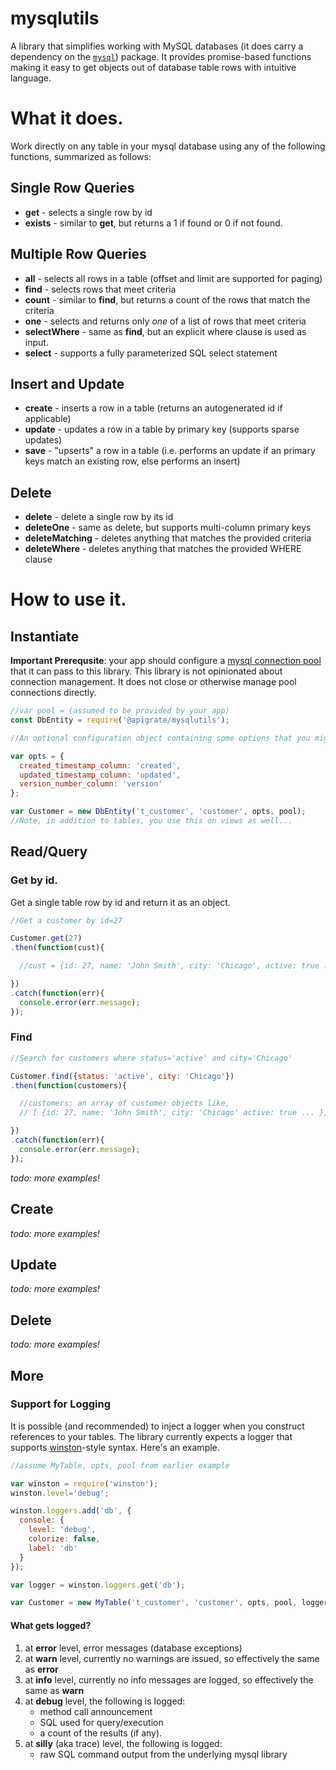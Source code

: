 # mysqlutils
A library that simplifies working with MySQL databases (it does carry a dependency on the [`mysql`](https://www.npmjs.com/package/mysql)) package. It provides promise-based functions making it easy to get objects out of database table rows with intuitive language.  

# What it does.
Work directly on any table in your mysql database using any of the following functions, summarized as follows:

## Single Row Queries

* __get__ - selects a single row by id
* __exists__ - similar to __get__, but returns a 1 if found or 0 if not found.

## Multiple Row Queries

* __all__ - selects all rows in a table (offset and limit are supported for paging)
* __find__ - selects rows that meet criteria
* __count__ - similar to __find__, but returns a count of the rows that match the criteria
* __one__ - selects and returns only *one* of a list of rows that meet criteria
* __selectWhere__ - same as __find__, but an explicit where clause is used as input.
* __select__ - supports a fully parameterized SQL select statement

## Insert and Update
* __create__ - inserts a row in a table (returns an autogenerated id if applicable)
* __update__ - updates a row in a table by primary key (supports sparse updates)
* __save__ - "upserts" a row in a table (i.e. performs an update if an primary keys match an existing row, else performs an insert)

## Delete

* __delete__ - delete a single row by its id
* __deleteOne__ - same as delete, but supports multi-column primary keys
* __deleteMatching__ - deletes anything that matches the provided criteria
* __deleteWhere__ - deletes anything that matches the provided WHERE clause

# How to use it.

## Instantiate

__Important Prerequsite__: your app should configure a [mysql connection pool](https://www.npmjs.com/package/mysql#pooling-connections) that it can pass to this library. This library is not opinionated about connection management. It does not close or otherwise manage pool connections directly.


```javascript
//var pool = (assumed to be provided by your app)
const DbEntity = require('@apigrate/mysqlutils');

//An optional configuration object containing some options that you might want to use on a table.  

var opts = {
  created_timestamp_column: 'created',
  updated_timestamp_column: 'updated',
  version_number_column: 'version'
};

var Customer = new DbEntity('t_customer', 'customer', opts, pool);
//Note, in addition to tables, you use this on views as well...
```

## Read/Query

### Get by id.
Get a single table row by id and return it as an object.
```javascript
//Get a customer by id=27

Customer.get(27)
.then(function(cust){

  //cust = {id: 27, name: 'John Smith', city: 'Chicago', active: true ... }

})
.catch(function(err){
  console.error(err.message);
});

```

### Find
```javascript
//Search for customers where status='active' and city='Chicago'

Customer.find({status: 'active', city: 'Chicago'})
.then(function(customers){

  //customers: an array of customer objects like,
  // [ {id: 27, name: 'John Smith', city: 'Chicago' active: true ... }, {id: 28, name: 'Sally Woo', city: 'Chicago', active: true ... }, ...]

})
.catch(function(err){
  console.error(err.message);
});

```

*todo: more examples!*

## Create
*todo: more examples!*

## Update
*todo: more examples!*

## Delete
*todo: more examples!*

## More

### Support for Logging
It is possible (and recommended) to inject a logger when you construct references to your tables. The library currently expects a logger that supports [winston](https://www.npmjs.com/package/winston)-style syntax. Here's an example.

```javascript
//assume MyTable, opts, pool from earlier example

var winston = require('winston');
winston.level='debug';

winston.loggers.add('db', {
  console: {
    level: 'debug',
    colorize: false,
    label: 'db'
  }
});

var logger = winston.loggers.get('db');

var Customer = new MyTable('t_customer', 'customer', opts, pool, logger);


```


#### What gets logged?
1. at __error__ level, error messages (database exceptions)
2. at __warn__ level, currently no warnings are issued, so effectively the same as __error__
3. at __info__ level, currently no info messages are logged, so effectively the same as __warn__
4. at __debug__ level, the following is logged:
   * method call announcement
   * SQL used for query/execution
   * a count of the results (if any).
5. at __silly__ (aka trace) level, the following is logged:
   * raw SQL command output from the underlying mysql library
